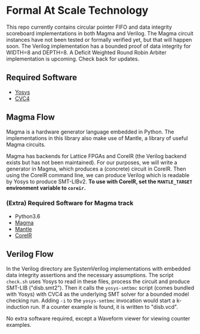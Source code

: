 # Formal At Scale Technology

This repo currently contains circular pointer FIFO and data integrity scoreboard implementations in both Magma and Verilog.
The Magma circuit instances have not been tested or formally verified yet, but that will happen soon. The Verilog implementation
has a bounded proof of data integrity for WIDTH=8 and DEPTH=8. A Deficit Weighted Round Robin Arbiter implementation is upcoming.
Check back for updates.

## Required Software
* [Yosys](https://github.com/YosysHQ/yosys)
* [CVC4](https://github.com/CVC4/CVC4)

## Magma Flow
Magma is a hardware generator language embedded in Python. The implementations in this library also make use of Mantle,
a library of useful Magma circuits.

Magma has backends for Lattice FPGAs and CoreIR (the Verilog backend exists but has not been maintained). For our purposes, we
will write a generator in Magma, which produces a (concrete) circuit in CoreIR. Then using the CoreIR command line, we can
produce Verilog which is readable by Yosys to produce SMT-LIBv2. **To use with CoreIR, set the `MANTLE_TARGET` environment
variable to `coreir`.**

### (Extra) Required Software for Magma track
* Python3.6
* [Magma](https://github.com/phanrahan/magma)
* [Mantle](https://github.com/phanrahan/mantle)
* [CoreIR](https://github.com/rdaly525/coreir)

## Verilog Flow
In the Verilog directory are SystemVerilog implementations with embedded data integrity assertions and the necessary
assumptions. The script `check.sh` uses Yosys to read in these files, process the circuit and produce SMT-LIB
("disb.smt2"). Then it calls the `yosys-smtbmc` script (comes bundled with Yosys) with CVC4 as the underlying SMT solver
for a bounded model checking run. Adding `-i` to the `yosys-smtbmc` invocation would start a k-induction run. If a
counter example is found, it is written to "disb.vcd".

No extra software required, except a Waveform viewer for viewing counter examples.
